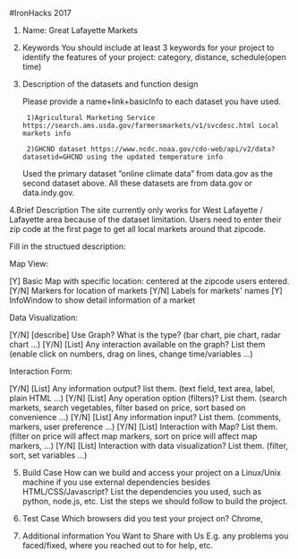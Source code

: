 #IronHacks 2017

1. Name: Great Lafayette Markets

2. Keywords You should include at least 3 keywords for your project to identify the features of your project: category, distance, schedule(open time)

3. Description of the datasets and function design

	Please provide a name+link+basicInfo to each dataset you have used.
		
		1)Agricultural Marketing Service https://search.ams.usda.gov/farmersmarkets/v1/svcdesc.html Local markets info 
		
		2)GHCND dataset https://www.ncdc.noaa.gov/cdo-web/api/v2/data?datasetid=GHCND using the updated temperature info
		
	Used the primary dataset ”online climate data” from data.gov as the second dataset above.
	All these datasets are from data.gov or data.indy.gov.

4.Brief Description
	The site currently only works for West Lafayette / Lafayette area because of the dataset limitation. Users need to enter their zip code at the first page to get all local markets around that zipcode. 


Fill in the structued description:

Map View:

[Y] Basic Map with specific location: centered at the zipcode users entered.
[Y/N] Markers for location of markets
[Y/N] Labels for markets' names
[Y] InfoWindow to show detail information of a market

Data Visualization:

[Y/N] [describe] Use Graph? What is the type? (bar chart, pie chart, radar chart ...)
[Y/N] [List] Any interaction available on the graph? List them (enable click on numbers, drag on lines, change time/variables ...)

Interaction Form:

[Y/N] [List] Any information output? list them. (text field, text area, label, plain HTML ...)
[Y/N] [List] Any operation option (filters)? List them. (search markets, search vegetables, filter based on price, sort based on convenience ...)
[Y/N] [List] Any information input? List them. (comments, markers, user preference ...)
[Y/N] [List] Interaction with Map? List them. (filter on price will affect map markers, sort on price will affect map markers, ...)
[Y/N] [List] Interaction with data visualization? List them. (filter, sort, set variables ...)

5. Build Case How can we build and access your project on a Linux/Unix machine if you use external dependencies besides HTML/CSS/Javascript? List the dependencies you used, such as python, node.js, etc. List the steps we should follow to build the project.

6. Test Case Which browsers did you test your project on? Chrome, 

7. Additional information You Want to Share with Us E.g. any problems you faced/fixed, where you reached out to for help, etc.